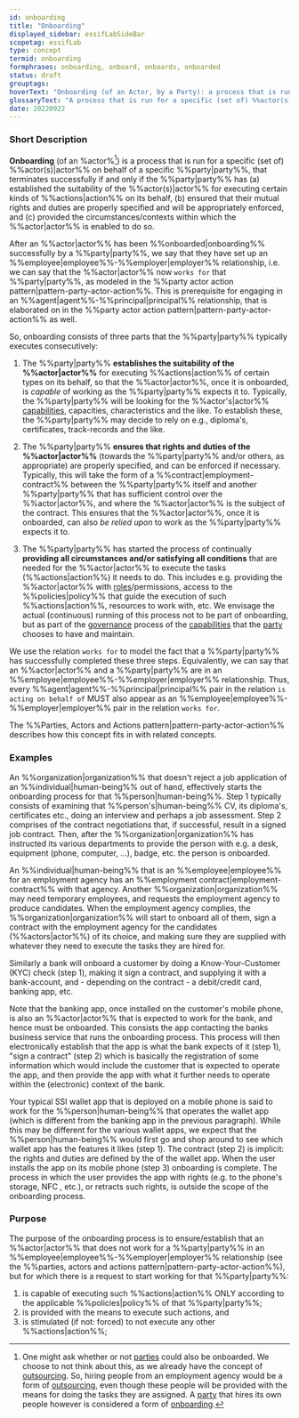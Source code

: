 ```yaml
---
id: onboarding
title: "Onboarding"
displayed_sidebar: essifLabSideBar
scopetag: essifLab
type: concept
termid: onboarding
formphrases: onboarding, onboard, onboards, onboarded
status: draft
grouptags:
hoverText: "Onboarding (of an Actor, by a Party): a process that is run for this Actor on behalf of the Party, that terminates successfully if and  only if the Party has (a) established the suitability of the Actor for executing certain kinds of Actions on its behalf, (b) ensured that their mutual rights and duties are properly specified and will be appropriately enforced, and (c) provided the circumstances/contexts within which the Actor is enabled to do so."
glossaryText: "A process that is run for a specific (set of) %%actor(s)^actor%% on behalf of a specific %%party^party%%, that terminates successfully if and  only if the %%party^party%% has (a) established the suitability of the %%actor^actor%% for executing certain kinds of %%actions^action%% on its behalf, (b) ensured that their mutual rights and duties are properly specified and will be appropriately enforced, and (c) provided the circumstances/contexts within which the %%actor^actor%% is enabled to do so."
date: 20220922
---
```


### Short Description

**Onboarding** (of an %actor%[^1]) is a process that is run for a specific (set of) %%actor(s)|actor%% on behalf of a specific %%party|party%%, that terminates successfully if and  only if the %%party|party%% has (a) established the suitability of the %%actor(s)|actor%% for executing certain kinds of %%actions|action%% on its behalf, (b) ensured that their mutual rights and duties are properly specified and will be appropriately enforced, and (c) provided the circumstances/contexts within which the %%actor|actor%% is enabled to do so.

[^1]: One might ask whether or not [parties](@) could also be onboarded. We choose to not think about this, as we already have the concept of [outsourcing](@). So, hiring people from an employment agency would be a form of [outsourcing](@), even though these people will be provided with the means for doing the tasks they are assigned. A [party](@) that hires its own people however is considered a form of [onboarding](@).

After an %%actor|actor%% has been %%onboarded|onboarding%% successfully by a %%party|party%%, we say that they have set up an %%employee|employee%%-%%employer|employer%% relationship, i.e. we can say that the %%actor|actor%% now `works for` that %%party|party%%, as modeled in the %%party actor action pattern|pattern-party-actor-action%%. This is prerequisite for engaging in an %%agent|agent%%-%%principal|principal%% relationship, that is elaborated on in the %%party actor action pattern|pattern-party-actor-action%% as well.

So, onboarding consists of three parts that the %%party|party%% typically executes consecutively:

1. The %%party|party%% **establishes the suitability of the %%actor|actor%%** for executing %%actions|action%% of certain types on its behalf, so that the %%actor|actor%%, once it is onboarded, is *capable* of working as the %%party|party%% expects it to. Typically, the %%party|party%% will be looking for the %%actor's|actor%% [capabilities](capability-of-an-actor@), capacities, characteristics and the like. To establish these, the %%party|party%% may decide to rely on e.g., diploma's, certificates, track-records and the like.

2. The %%party|party%% **ensures that rights and duties of the %%actor|actor%%** (towards the %%party|party%% and/or others, as appropriate) are properly specified, and can be enforced if necessary. Typically, this will take the form of a %%contract|employment-contract%% between the %%party|party%% itself and another %%party|party%% that has sufficient control over the %%actor|actor%%, and where the %%actor|actor%% is the subject of the contract. This ensures that the %%actor|actor%%, once it is onboarded, can also *be relied upon* to work as the %%party|party%% expects it to.

3. The %%party|party%% has started the process of continually **providing all circumstances and/or satisfying all conditions** that are needed for the %%actor|actor%% to execute the tasks (%%actions|action%%) it needs to do. This includes e.g. providing the %%actor|actor%% with [roles](@)/permissions, access to the %%policies|policy%% that guide the execution of such %%actions|action%%, resources to work with, etc. We envisage the actual (continuous) running of this process not to be part of onboarding, but as part of the [governance](@) process of the [capabilities](capability@) that the [party](@) chooses to have and maintain.

We use the relation `works for` to model the fact that a %%party|party%% has successfully completed these three steps. Equivalently, we can say that an %%actor|actor%% and a %%party|party%% are in an %%employee|employee%%-%%employer|employer%% relationship. Thus, every %%agent|agent%%-%%principal|principal%% pair in the relation `is acting on behalf of` MUST also appear as an %%employee|employee%%-%%employer|employer%% pair in the relation `works for`.

The %%Parties, Actors and Actions pattern|pattern-party-actor-action%% describes how this concept fits in with related concepts.

### Examples

An %%organization|organization%% that doesn't reject a job application of an %%individual|human-being%% out of hand, effectively starts the  onboarding process for that %%person|human-being%%. Step 1 typically consists of examining that %%person's|human-being%% CV, its diploma's, certificates etc., doing an interview and perhaps a job assessment. Step 2 comprises of the contract negotiations that, if successful, result in a signed job contract. Then, after the %%organization|organization%% has instructed its various departments to provide the person with e.g. a desk, equipment (phone, computer, ...), badge, etc. the person is onboarded.

An %%individual|human-being%% that is an %%employee|employee%% for an employment agency has an %%employment contract|employment-contract%% with that agency. Another %%organization|organization%% may need temporary employees, and requests the employment agency to produce candidates. When the employment agency complies, the %%organization|organization%% will start to onboard all of them, sign a contract with the employment agency for the candidates (%%actors|actor%%) of its choice, and making sure they are supplied with whatever they need to execute the tasks they are hired for.

Similarly a bank will onboard a customer by doing a Know-Your-Customer (KYC) check (step 1), making it sign a contract, and supplying it with a bank-account, and - depending on the contract - a debit/credit card, banking app, etc.

Note that the banking app, once installed on the customer's mobile phone, is also an %%actor|actor%% that is expected to work for the bank, and hence must be onboarded. This consists the app contacting the banks business service that runs the onboarding process. This process will then electronically establish that the app is what the bank expects of it (step 1), "sign a contract" (step 2) which is basically the registration of some information which would include the customer that is expected to operate the app, and then provide the app with what it further needs to operate within the (electronic) context of the bank.

Your typical SSI wallet app that is deployed on a mobile phone is said to work for the %%person|human-being%% that operates the wallet app (which is different from the banking app in the previous paragraph). While this may be different for the various wallet apps, we expect that the %%person|human-being%% would first go and shop around to see which wallet app has the features it likes (step 1). The contract (step 2) is implicit: the rights and duties are defined by the [](capability-of-an-actor@) of the wallet app. When the user installs the app on its mobile phone (step 3) onboarding is complete. The process in which the user provides the app with rights (e.g. to the phone's storage, NFC [](capability-of-an-actor@), etc.), or retracts such rights, is outside the scope of the onboarding process.

### Purpose
The purpose of the onboarding process is to ensure/establish that an %%actor|actor%% that does not work for a %%party|party%% in an %%employee|employee%%-%%employer|employer%% relationship (see the %%parties, actors and actions pattern|pattern-party-actor-action%%), but for which there is a request to start working for that %%party|party%%:
1. is capable of executing such %%actions|action%% ONLY according to the applicable %%policies|policy%% of that %%party|party%%;
2. is provided with the means to execute such actions, and
3. is stimulated (if not: forced) to not execute any other %%actions|action%%;
